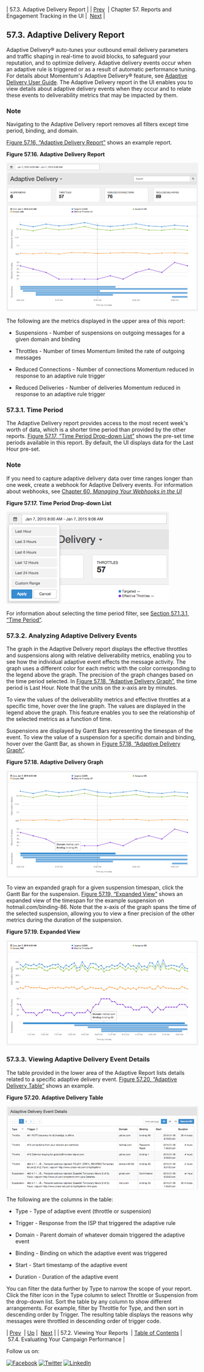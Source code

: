 | 57.3. Adaptive Delivery Report |
| [Prev](web-ui.reports.viewing.reports.php)  | Chapter 57. Reports and Engagement Tracking in the UI |  [Next](web-ui.reports.evaluating.campaign.performance.php) |

## 57.3. Adaptive Delivery Report

Adaptive Delivery® auto-tunes your outbound email delivery parameters and traffic shaping in real-time to avoid blocks, to safeguard your reputation, and to optimize delivery. Adaptive delivery events occur when an adaptive rule is triggered or as a result of automatic performance tuning. For details about Momentum's Adaptive Delivery® feature, see [Adaptive Delivery User Guide](https://support.messagesystems.com/docs/web-ad/index.php). The Adaptive Delivery report in the UI enables you to view details about adaptive delivery events when they occur and to relate these events to deliverability metrics that may be impacted by them.

### Note

Navigating to the Adaptive Delivery report removes all filters except time period, binding, and domain.

[Figure 57.16, “Adaptive Delivery Report”](web-ui.reports.adaptive.delivery.php#figure_adaptive_report "Figure 57.16. Adaptive Delivery Report") shows an example report.

<a name="figure_adaptive_report"></a>

**Figure 57.16. Adaptive Delivery Report**

![Adaptive Delivery Report](images/adaptive_report.png)

The following are the metrics displayed in the upper area of this report:

*   Suspensions - Number of suspensions on outgoing messages for a given domain and binding

*   Throttles - Number of times Momentum limited the rate of outgoing messages

*   Reduced Connections - Number of connections Momentum reduced in response to an adaptive rule trigger

*   Reduced Deliveries - Number of deliveries Momentum reduced in response to an adaptive rule trigger

### 57.3.1. Time Period

The Adaptive Delivery report provides access to the most recent week's worth of data, which is a shorter time period than provided by the other reports. [Figure 57.17, “Time Period Drop-down List”](web-ui.reports.adaptive.delivery.php#figure_adaptive_time "Figure 57.17. Time Period Drop-down List") shows the pre-set time periods available in this report. By default, the UI displays data for the Last Hour pre-set.

### Note

If you need to capture adaptive delivery data over time ranges longer than one week, create a webhook for Adaptive Delivery events. For information about webhooks, see [Chapter 60, *Managing Your Webhooks in the UI*](web-ui.webhooks.php "Chapter 60. Managing Your Webhooks in the UI") 

<a name="figure_adaptive_time"></a>

**Figure 57.17. Time Period Drop-down List**

![Time Period Drop-down List](images/adaptive_time.png)

For information about selecting the time period filter, see [Section 57.1.3.1, “Time Period”](web-ui.reports.php#web-ui.reports.select.time "57.1.3.1. Time Period").

### 57.3.2. Analyzing Adaptive Delivery Events

The graph in the Adaptive Delivery report displays the effective throttles and suspensions along with relative deliverability metrics, enabling you to see how the individual adaptive event effects the message activity. The graph uses a different color for each metric with the color corresponding to the legend above the graph. The precision of the graph changes based on the time period selected. In [Figure 57.18, “Adaptive Delivery Graph”](web-ui.reports.adaptive.delivery.php#figure_suspension_detail "Figure 57.18. Adaptive Delivery Graph"), the time period is Last Hour. Note that the units on the x-axis are by minutes.

To view the values of the deliverability metrics and effective throttles at a specific time, hover over the line graph. The values are displayed in the legend above the graph. This feature enables you to see the relationship of the selected metrics as a function of time.

Suspensions are displayed by Gantt Bars representing the timespan of the event. To view the value of a suspension for a specific domain and binding, hover over the Gantt Bar, as shown in [Figure 57.18, “Adaptive Delivery Graph”](web-ui.reports.adaptive.delivery.php#figure_suspension_detail "Figure 57.18. Adaptive Delivery Graph").

<a name="figure_suspension_detail"></a>

**Figure 57.18. Adaptive Delivery Graph**

![Adaptive Delivery Graph](images/suspension_detail.png)

To view an expanded graph for a given suspension timespan, click the Gantt Bar for the suspension. [Figure 57.19, “Expanded View”](web-ui.reports.adaptive.delivery.php#figure_suspension_detailed "Figure 57.19. Expanded View") shows an expanded view of the timespan for the example suspension on hotmail.com/binding-86\. Note that the x-axis of the graph spans the time of the selected suspension, allowing you to view a finer precision of the other metrics during the duration of the suspension.

<a name="figure_suspension_detailed"></a>

**Figure 57.19. Expanded View**

![Expanded View](images/suspension_detailed.png)

### 57.3.3. Viewing Adaptive Delivery Event Details

The table provided in the lower area of the Adaptive Report lists details related to a specific adaptive delivery event. [Figure 57.20, “Adaptive Delivery Table”](web-ui.reports.adaptive.delivery.php#figure_adaptive_details "Figure 57.20. Adaptive Delivery Table") shows an example.

<a name="figure_adaptive_details"></a>

**Figure 57.20. Adaptive Delivery Table**

![Adaptive Delivery Table](images/adaptive_details.png)

The following are the columns in the table:

*   Type - Type of adaptive event (throttle or suspension)

*   Trigger - Response from the ISP that triggered the adaptive rule

*   Domain - Parent domain of whatever domain triggered the adaptive event

*   Binding - Binding on which the adaptive event was triggered

*   Start - Start timestamp of the adaptive event

*   Duration - Duration of the adaptive event

You can filter the data further by Type to narrow the scope of your report. Click the filter icon in the Type column to select Throttle or Suspension from the drop-down list. Sort the table by any column to show different arrangements. For example, filter by Throttle for Type, and then sort in descending order by Trigger. The resulting table displays the reasons why messages were throttled in descending order of trigger code.

| [Prev](web-ui.reports.viewing.reports.php)  | [Up](web-ui.reports.php) |  [Next](web-ui.reports.evaluating.campaign.performance.php) |
| 57.2. Viewing Your Reports  | [Table of Contents](index.php) |  57.4. Evaluating Your Campaign Performance |

Follow us on:

[![Facebook](https://support.messagesystems.com/images/icon-facebook.png)](http://www.facebook.com/messagesystems) [![Twitter](https://support.messagesystems.com/images/icon-twitter.png)](http://twitter.com/#!/MessageSystems) [![LinkedIn](https://support.messagesystems.com/images/icon-linkedin.png)](http://www.linkedin.com/company/message-systems)